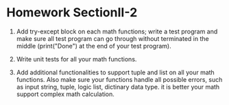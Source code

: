 # Homework SectionII-2

1. Add try-except block on each math functions; write a test program and make sure all test program can go through without terminated in the middle (print("Done") at the end of your test program).

2. Write unit tests for all your math functions.

3. Add additional functionalities to support tuple and list on all your math functions. Also make sure your functions handle all possible errors, such as input string, tuple, logic list, dictinary data type. it is better your math support complex math calculation.